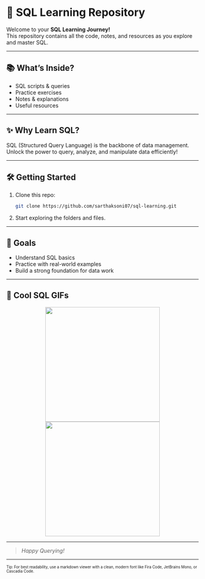 # 🚀 SQL Learning Repository

Welcome to your **SQL Learning Journey!**  
This repository contains all the code, notes, and resources as you explore and master SQL.

---

## 📚 What’s Inside?

- SQL scripts & queries
- Practice exercises
- Notes & explanations
- Useful resources

---

## ✨ Why Learn SQL?

SQL (Structured Query Language) is the backbone of data management.  
Unlock the power to query, analyze, and manipulate data efficiently!

---

## 🛠️ Getting Started

1. Clone this repo:
    ```bash
    git clone https://github.com/sarthaksoni07/sql-learning.git
    ```
2. Start exploring the folders and files.

---

## 🎯 Goals

- Understand SQL basics
- Practice with real-world examples
- Build a strong foundation for data work

---

## 🌟 Cool SQL GIFs

<p align="center">
  <img src="https://media.giphy.com/media/26tn33aiTi1jkl6H6/giphy.gif" width="300"/>
  <img src="https://media.giphy.com/media/3o7TKtnuHOHHUjR38Y/giphy.gif" width="300"/>
</p>

---

> _Happy Querying!_

---

<sub><sup>Tip: For best readability, use a markdown viewer with a clean, modern font like Fira Code, JetBrains Mono, or Cascadia Code.</sup></sub>